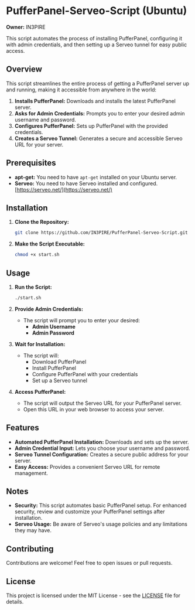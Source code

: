 # PufferPanel-Serveo-Script (Ubuntu)

**Owner:** IN3PIRE

This script automates the process of installing PufferPanel, configuring it with admin credentials, and then setting up a Serveo tunnel for easy public access.

## Overview

This script streamlines the entire process of getting a PufferPanel server up and running, making it accessible from anywhere in the world:

1. **Installs PufferPanel:**  Downloads and installs the latest PufferPanel server.
2. **Asks for Admin Credentials:** Prompts you to enter your desired admin username and password.
3. **Configures PufferPanel:**  Sets up PufferPanel with the provided credentials.
4. **Creates a Serveo Tunnel:**  Generates a secure and accessible Serveo URL for your server.

## Prerequisites

* **apt-get:** You need to have `apt-get` installed on your Ubuntu server.
* **Serveo:** You need to have Serveo installed and configured. [https://serveo.net/](https://serveo.net/)

## Installation

1. **Clone the Repository:**
   ```bash
   git clone https://github.com/IN3PIRE/PufferPanel-Serveo-Script.git
   ```

2. **Make the Script Executable:**
   ```bash
   chmod +x start.sh
   ```

## Usage

1. **Run the Script:**
   ```bash
   ./start.sh
   ```

2. **Provide Admin Credentials:**
   - The script will prompt you to enter your desired:
      - **Admin Username**
      - **Admin Password**

3. **Wait for Installation:**
   - The script will:
     - Download PufferPanel
     - Install PufferPanel
     - Configure PufferPanel with your credentials
     - Set up a Serveo tunnel

4. **Access PufferPanel:**
   - The script will output the Serveo URL for your PufferPanel server.
   - Open this URL in your web browser to access your server.

## Features

* **Automated PufferPanel Installation:**  Downloads and sets up the server.
* **Admin Credential Input:**  Lets you choose your username and password.
* **Serveo Tunnel Configuration:**  Creates a secure public address for your server.
* **Easy Access:**  Provides a convenient Serveo URL for remote management.

## Notes

* **Security:** This script automates basic PufferPanel setup. For enhanced security, review and customize your PufferPanel settings after installation.
* **Serveo Usage:**  Be aware of Serveo's usage policies and any limitations they may have.

## Contributing

Contributions are welcome! Feel free to open issues or pull requests.

## License

This project is licensed under the MIT License - see the [LICENSE](LICENSE) file for details.
